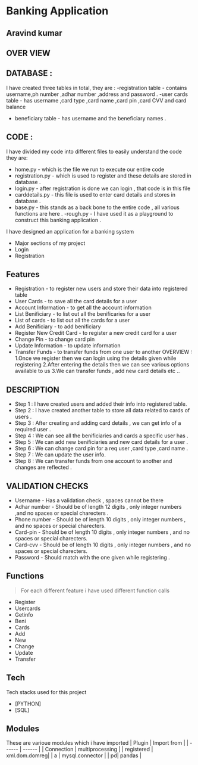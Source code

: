 
# Banking Application
##  Aravind kumar

## OVER VIEW 

## DATABASE :
I have created three tables in total, they are :
 -registration table - contains username,ph number ,adhar number ,address and password .
 -user cards table - has username ,card type ,card name ,card pin ,card CVV and card balance 
 - beneficiary table - has username and the beneficiary names .

## CODE :
I have divided my code into different files to easily understand the code they are: 
- home.py - which is the file we run to execute our entire code 
- registration.py - which is used to register and these details are stored in database .
- login.py - after registration is done we can login , that code is in this file 
- carddetails.py - this file is used to enter card details and stores in database .
- base.py - this stands as a back bone to the entire code , all various functions are here .
-rough.py - I have used it as a playground to construct this banking application .


I have designed an application for a banking system 

- Major sections of my project
- Login 
- Registration
## Features

- Registration  - to register new users and store their data into registered table
- User Cards    - to save all the card details for a user 
- Account Information - to get all the account information 
- List Benificiary  - to list out all the benificaries for a user 
- List of cards  - to list out all the cards for a user 
- Add Benificiary  - to add benificiary 
- Register New Credit Card - to register a new credit card for a user
- Change Pin  - to change card pin 
- Update Information - to update information 
- Transfer Funds - to transfer funds from one user to another 
OVERVIEW : 
1.Once we register then we can login using the details given while registering
2.After entering the details then we can see various options available to us 
3.We can transfer funds , add new card details etc ..

## DESCRIPTION
- Step 1 : I have created users and added their info into registered table.
- Step 2 : I have created another table to store all data related to cards of users .
- Step 3 : After creating and adding card details , we can get info of a required user .
- Step 4 : We can see all the benificiaries and cards a specific user has .
- Step 5 : We can add new benificiaries and new card details for a user .
- Step 6 : We can change card pin for a req user ,card type ,card name .
- Step 7 : We can update  the user info.
- Step 8 : We can transfer funds from one account to another and changes are reflected .

## VALIDATION CHECKS 
- Username     - Has a validation check , spaces cannot be there 
- Adhar number - Should be of length 12 digits , only integer numbers ,and no spaces or special charecters .
- Phone number - Should be of length 10 digits , only integer numbers , and no spaces or special charecters.
- Card-pin     - Should be of length 10 digits , only integer numbers , and no spaces or special charecters.
- Card-cvv     - Should be of length 10 digits , only integer numbers , and no spaces or special charecters.
- Password     - Should match with the one given while registering .
## Functions
> For each different feature i have used different function calls 
- Register
- Usercards
- Getinfo
- Beni
- Cards
- Add
- New
- Change
- Update
- Transfer

## Tech

Tech stacks used for this project 

- [PYTHON] 
- [SQL] 




## Modules

These are varioue modules which i have imported
| Plugin | Import from  |
| ------ | ------ |
| Connection | multiprocessing |
| registered | xml.dom.domreg|
| a | mysql.connector |
| pd| pandas |


